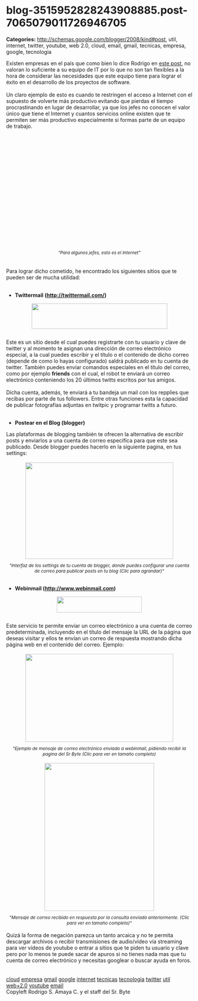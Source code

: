 # blog-3515952828243908885.post-7065079011726946705

**Categories:** http://schemas.google.com/blogger/2008/kind#post, util, internet, twitter, youtube, web 2.0, cloud, email, gmail, tecnicas, empresa, google, tecnologia

Existen empresas en el país que como bien lo dice Rodrigo en <a
      href="http://www.srbyte.com/2008/12/en-una-empresa-el-codigo-es-el-enemigo.html">este
      post</a>, no valoran lo suficiente a su equipo de IT por lo que no son tan flexibles a
      la hora de considerar las necesidades que este equipo tiene para lograr el éxito en el
      desarrollo de los proyectos de software.<br /><br />Un claro ejemplo de esto es
      cuando te restringen el acceso a Internet con el supuesto de volverte más productivo evitando
      que pierdas el tiempo procrastinando en lugar de desarrollar, ya que los jefes no conocen el
      valor único que tiene el Internet y cuantos servicios online existen que te permiten ser más
      productivo especialmente si formas parte de un equipo de trabajo.<br /><br
      /><div align="center"><object height="295" width="480"><param name="movie"
      value="http://www.youtube.com/v/xtke8aB0mxk&amp;hl=en&amp;fs=1&amp;color1=0x2b405b&amp;color2=0x6b8ab6"><param
      name="allowFullScreen" value="true"><param name="allowscriptaccess"
      value="always"><embed
      src="http://www.youtube.com/v/xtke8aB0mxk&amp;hl=en&amp;fs=1&amp;color1=0x2b405b&amp;color2=0x6b8ab6"
      type="application/x-shockwave-flash" allowscriptaccess="always" allowfullscreen="true"
      height="295" width="480"></embed></object><br /><span
      style="font-size:85%;"><span style="font-style: italic;">"Para algunos jefes, esto es
      el Internet"</span></span></div><br /><br />Para lograr dicho
      cometido, he encontrado los siguientes sitios que te pueden ser de mucha utilidad:<br
      /><br /><ul><li><span style="font-weight: bold;">Twittermail (<a
      href="http://twittermail.com/">http://twittermail.com/</a>)<br
      /></span></li></ul><a onblur="try
      {parent.deselectBloggerImageGracefully();} catch(e) {}"
      href="http://2.bp.blogspot.com/_jH77WNrMVRA/SY9A4JYMbJI/AAAAAAAAFpY/Wmoos3b4U2c/s1600-h/twittermail.png"><img
      style="margin: 0px auto 10px; display: block; text-align: center; cursor: pointer; width:
      367px; height: 69px;"
      src="http://2.bp.blogspot.com/_jH77WNrMVRA/SY9A4JYMbJI/AAAAAAAAFpY/Wmoos3b4U2c/s400/twittermail.png"
      alt="" id="BLOGGER_PHOTO_ID_5300526619772611730" border="0" /></a><br />Este es
      un sitio desde el cual puedes registrarte con tu usuario y clave de twitter y al momento te
      asignan una dirección de correo electrónico especial, a la cual puedes escribir y el título o
      el contenido de dicho correo (depende de como lo hayas configurado) saldrá publicado en tu
      cuenta de twitter. También puedes enviar comandos especiales en el título del correo, como por
      ejemplo <span style="font-weight: bold;">friends</span> con el cual, el robot te
      enviará un correo electrónico conteniendo los 20 últimos twitts escritos por tus amigos.<br
      /><br />Dicha cuenta, además, te enviará a tu bandeja un mail con los repplies que
      recibas por parte de tus followers. Entre otras funciones esta la capacidad de publicar
      fotografías adjuntas en twitpic y programar twitts a futuro.<br /><br
      /><ul><li><span style="font-weight: bold;">Postear en el Blog
      (blogger)</span></li></ul>Las plataformas de blogging también te ofrecen la
      alternativa de escribir posts y enviarlos a una cuenta de correo especifica para que este sea
      publicado. Desde blogger puedes hacerlo en la siguiente pagina, en tus settings:<br
      /><br /><div style="text-align: center;"><a onblur="try
      {parent.deselectBloggerImageGracefully();} catch(e) {}"
      href="http://2.bp.blogspot.com/_jH77WNrMVRA/SY9MtovGGHI/AAAAAAAAFqI/UmvLJX5hFUM/s1600-h/Blogger+Sr.+Byte+-+Email+Settings.png"><img
      style="margin: 0px auto 10px; display: block; text-align: center; cursor: pointer; width:
      400px; height: 261px;"
      src="http://2.bp.blogspot.com/_jH77WNrMVRA/SY9MtovGGHI/AAAAAAAAFqI/UmvLJX5hFUM/s400/Blogger+Sr.+Byte+-+Email+Settings.png"
      alt="" id="BLOGGER_PHOTO_ID_5300539633351137394" border="0" /></a><span
      style="font-size:85%;"><span style="font-style: italic;">"Interfaz de los settings de
      tu cuenta de blogger, donde puedes configurar una cuenta de correo para publicar posts en tu
      blog (Clic para agrandar)"</span> </span></div><br
      /><ul><li><span style="font-weight: bold;">Webinmail (<a
      href="http://www.webinmail.com/">http://www.webinmail.com</a>)</span></li></ul><a
      onblur="try {parent.deselectBloggerImageGracefully();} catch(e) {}"
      href="http://3.bp.blogspot.com/_jH77WNrMVRA/SY9B3KtRTPI/AAAAAAAAFpg/Qv9Gf5XaMQ8/s1600-h/wimlogo.png"><img
      style="margin: 0px auto 10px; display: block; text-align: center; cursor: pointer; width:
      230px; height: 43px;"
      src="http://3.bp.blogspot.com/_jH77WNrMVRA/SY9B3KtRTPI/AAAAAAAAFpg/Qv9Gf5XaMQ8/s400/wimlogo.png"
      alt="" id="BLOGGER_PHOTO_ID_5300527702461205746" border="0" /></a><br />Este
      servicio te permite enviar un correo electrónico a una cuenta de correo predeterminada,
      incluyendo en el título del mensaje la URL de la página que deseas visitar y ellos te envían
      un correo de respuesta mostrando dicha página web en el contenido del correo. Ejemplo:<br
      /><br /><div style="text-align: center;"><a onblur="try
      {parent.deselectBloggerImageGracefully();} catch(e) {}"
      href="http://1.bp.blogspot.com/_jH77WNrMVRA/SY9CxvVpyjI/AAAAAAAAFpw/CVSKseCr1oU/s1600-h/ComposeMailWebinmail.png"><img
      style="margin: 0px auto 10px; display: block; text-align: center; cursor: pointer; width:
      400px; height: 238px;"
      src="http://1.bp.blogspot.com/_jH77WNrMVRA/SY9CxvVpyjI/AAAAAAAAFpw/CVSKseCr1oU/s400/ComposeMailWebinmail.png"
      alt="" id="BLOGGER_PHOTO_ID_5300528708726671922" border="0" /></a><span
      style="font-size:85%;"><span style="font-style: italic;">"Ejemplo de mensaje de
      correo electrónico enviado a webinmail, pidiendo recibir la pagina del Sr Byte (Clic para ver
      en tamaño completo)</span></span></div><br /><div
      style="text-align: center;"><a onblur="try {parent.deselectBloggerImageGracefully();}
      catch(e) {}"
      href="http://3.bp.blogspot.com/_jH77WNrMVRA/SY9DtY6kM6I/AAAAAAAAFqA/soczUUpb6EQ/s1600-h/ReceiveMailWebinmail.png"><img
      style="margin: 0px auto 10px; display: block; text-align: center; cursor: pointer; width:
      296px; height: 400px;"
      src="http://3.bp.blogspot.com/_jH77WNrMVRA/SY9DtY6kM6I/AAAAAAAAFqA/soczUUpb6EQ/s400/ReceiveMailWebinmail.png"
      alt="" id="BLOGGER_PHOTO_ID_5300529733499630498" border="0" /></a><span
      style="font-size:85%;"><span style="font-style: italic;">"Mensaje de correo recibido
      en respuesta por la consulta enviada anteriormente. (Clic para ver en tamaño
      completo)"</span></span><br /><br /><div style="text-align:
      left;">Quizá la forma de negación parezca un tanto arcaica y no te permita descargar
      archivos o recibir transmisiones de audio/vídeo vía streaming para ver vídeos de youtube o
      entrar a sitios que te piden tu usuario y clave pero por lo menos te puede sacar de apuros si
      no tienes nada mas que tu cuenta de correo electrónico y necesitas googlear o buscar ayuda en
      foros.<br /></div></div><br /><br /><a
      href="http://www.blogalaxia.com/tags/cloud" rel="tag">cloud</a> <a
      href="http://www.blogalaxia.com/tags/empresa" rel="tag">empresa</a> <a
      href="http://www.blogalaxia.com/tags/gmail" rel="tag">gmail</a> <a
      href="http://www.blogalaxia.com/tags/google" rel="tag">google</a> <a
      href="http://www.blogalaxia.com/tags/internet" rel="tag">internet</a> <a
      href="http://www.blogalaxia.com/tags/tecnicas" rel="tag">tecnicas</a> <a
      href="http://www.blogalaxia.com/tags/tecnologia" rel="tag">tecnologia</a> <a
      href="http://www.blogalaxia.com/tags/twitter" rel="tag">twitter</a> <a
      href="http://www.blogalaxia.com/tags/util" rel="tag">util</a> <a
      href="http://www.blogalaxia.com/tags/web+2.0" rel="tag">web+2.0</a> <a
      href="http://www.blogalaxia.com/tags/youtube" rel="tag">youtube</a> <a
      href="http://www.blogalaxia.com/tags/email" rel="tag">email</a><div
      class="blogger-post-footer">Copyleft Rodrigo S. Amaya C. y el staff del Sr.
      Byte</div>